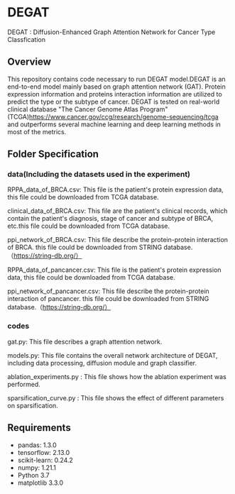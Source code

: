 
# DEGAT
DEGAT : Diffusion-Enhanced Graph Attention Network for Cancer Type Classfication

## Overview
This repository contains code necessary to run DEGAT model.DEGAT is an end-to-end model mainly based on graph attention network (GAT). Protein expression information and proteins interaction information are utilized to predict the type or the subtype of cancer. DEGAT is tested on real-world clinical database "The Cancer Genome Atlas Program"(TCGA)https://www.cancer.gov/ccg/research/genome-sequencing/tcga and outperforms several machine learning and deep learning methods in most of the metrics.

## Folder Specification

### data(Including the datasets used in the experiment)
RPPA_data_of_BRCA.csv: This file is the patient's protein expression data, this file could be downloaded from TCGA database.

clinical_data_of_BRCA.csv: This file are the patient's clinical records, which contain the patient's diagnosis, stage of cancer and subtype of BRCA, etc.this file could be downloaded from TCGA database.

ppi_network_of_BRCA.csv: This file describe the protein-protein interaction of BRCA. this file could be downloaded from STRING database.（https://string-db.org/）

RPPA_data_of_pancancer.csv: This file is the patient's protein expression data, this file could be downloaded from TCGA database.

ppi_network_of_pancancer.csv: This file describe the protein-protein interaction of pancancer. this file could be downloaded from STRING database.（https://string-db.org/）

### codes
gat.py: This file describes a graph attention network.

models.py: This file contains the overall network architecture of DEGAT, including data processing, diffusion module and graph classifier.

ablation_experiments.py : This file shows how the ablation experiment was performed.

sparsification_curve.py : This file shows the effect of different parameters on sparsification.

## Requirements
- pandas: 1.3.0
- tensorflow: 2.13.0
- scikit-learn: 0.24.2
- numpy: 1.21.1
- Python 3.7
- matplotlib 3.3.0
